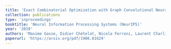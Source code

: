 ```yaml
---
title: 'Exact Combinatorial Optimization with Graph Convolutional Neural Networks'
collection: publications
type: 'inproceedings'
booktitle: 'Neural Information Processing Systems (NeurIPS)'
year: '2019'
authors: 'Maxime Gasse, Didier Chételat, Nicola Ferroni, Laurent Charlin, Andrea Lodi'
paperurl: 'https://arxiv.org/pdf/1906.01629'
---
```

